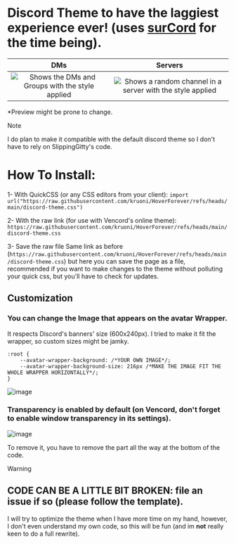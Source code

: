 # Discord Theme to have the laggiest experience ever! (uses [surCord](https://github.com/SlippingGittys-Discord-Themes/surCord) for the time being).

DMs           |  Servers
:-------------------------:|:-------------------------:
![Shows the DMs and Groups with the style applied](https://github.com/user-attachments/assets/cb11d17f-3d49-4e33-ac17-c90d54d708a4)  |  ![Shows a random channel in a server with the style applied](https://github.com/user-attachments/assets/b0d8fd7e-3431-4dee-86ba-61a848484049)

*Preview might be prone to change.

> [!NOTE]
> I do plan to make it compatible with the default discord theme so I don't have to rely on SlippingGitty's code.

# How To Install:
1- With QuickCSS (or any CSS editors from your client):
`import url("https://raw.githubusercontent.com/kruoni/HoverForever/refs/heads/main/discord-theme.css")`

2- With the raw link (for use with Vencord's online theme):
`https://raw.githubusercontent.com/kruoni/HoverForever/refs/heads/main/discord-theme.css`

3- Save the raw file
Same link as before (`https://raw.githubusercontent.com/kruoni/HoverForever/refs/heads/main/discord-theme.css`) but here you can save the page as a file, recommended if you want to make changes to the theme without polluting your quick css, but you'll have to check for updates.

## Customization
### You can change the Image that appears on the avatar Wrapper.
It respects Discord's banners' size (600x240px). I tried to make it fit the wrapper, so custom sizes might be jamky.
```
:root {
    --avatar-wrapper-background: /*YOUR OWN IMAGE*/;
    --avatar-wrapper-background-size: 216px /*MAKE THE IMAGE FIT THE WHOLE WRAPPER HORIZONTALLY*/;
}
```
![image](https://github.com/user-attachments/assets/2cb90838-c234-4f18-801d-90bde830c7eb)

### Transparency is enabled by default (on **Vencord**, don't forget to enable window transparency in its settings).

![image](https://github.com/user-attachments/assets/68ba8a8b-aac5-48a2-b02a-0b69cc38506e)

To remove it, you have to remove the part all the way at the bottom of the code.

> [!WARNING]
> ## CODE CAN BE A LITTLE BIT BROKEN: file an issue if so (please follow the template). 
> I will try to optimize the theme when I have more time on my hand, however, I don't even understand my own code, so this will be fun (and im **not** really keen to do a full rewrite).
